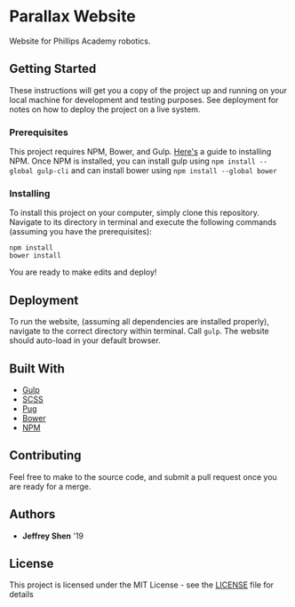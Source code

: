 # Parallax Website

Website for Phillips Academy robotics. 

## Getting Started

These instructions will get you a copy of the project up and running on your local machine for development and testing purposes. See deployment for notes on how to deploy the project on a live system.

### Prerequisites

This project requires NPM, Bower, and Gulp. [Here's](https://www.npmjs.com/get-npm) a guide to installing NPM. Once NPM is installed, you can install gulp using `npm install --global gulp-cli` and can install bower using `npm install --global bower`

### Installing

To install this project on your computer, simply clone this repository. Navigate to its directory in terminal and execute the following commands (assuming you have the prerequisites):

```
npm install
bower install
```

You are ready to make edits and deploy!

## Deployment

To run the website, (assuming all dependencies are installed properly), navigate to the correct directory within terminal. Call `gulp`. The website should auto-load in your default browser.

## Built With

* [Gulp](http://gulpjs.com)
* [SCSS](http://sass-lang.com) 
* [Pug](https://pugjs.org/api/getting-started.html)
* [Bower](https://bower.io)
* [NPM](https://www.npmjs.com)

## Contributing

Feel free to make to the source code, and submit a pull request once you are ready for a merge.

## Authors

* **Jeffrey Shen** '19

## License

This project is licensed under the MIT License - see the [LICENSE](LICENSE) file for details

